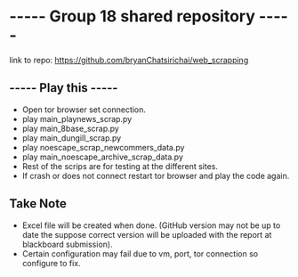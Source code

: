 # ----- Group 18 shared repository -----

link to repo: https://github.com/bryanChatsirichai/web_scrapping

## ----- Play this -----

- Open tor browser set connection.
- play main_playnews_scrap.py
- play main_8base_scrap.py
- play main_dungill_scrap.py
- play noescape_scrap_newcommers_data.py
- play main_noescape_archive_scrap_data.py
- Rest of the scrips are for testing at the different sites.
- If crash or does not connect restart tor browser and play the code again.

## Take Note

- Excel file will be created when done. (GitHub version may not be up to date the suppose correct version will be uploaded with the report at blackboard submission).
- Certain configuration may fail due to vm, port, tor connection so configure to fix.
